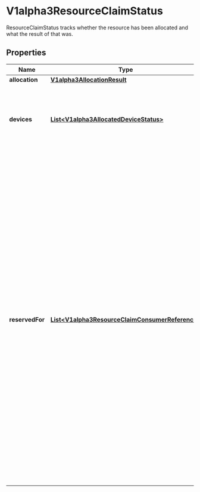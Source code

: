 

# V1alpha3ResourceClaimStatus

ResourceClaimStatus tracks whether the resource has been allocated and what the result of that was.

## Properties

| Name | Type | Description | Notes |
|------------ | ------------- | ------------- | -------------|
|**allocation** | [**V1alpha3AllocationResult**](V1alpha3AllocationResult.md) |  |  [optional] |
|**devices** | [**List&lt;V1alpha3AllocatedDeviceStatus&gt;**](V1alpha3AllocatedDeviceStatus.md) | Devices contains the status of each device allocated for this claim, as reported by the driver. This can include driver-specific information. Entries are owned by their respective drivers. |  [optional] |
|**reservedFor** | [**List&lt;V1alpha3ResourceClaimConsumerReference&gt;**](V1alpha3ResourceClaimConsumerReference.md) | ReservedFor indicates which entities are currently allowed to use the claim. A Pod which references a ResourceClaim which is not reserved for that Pod will not be started. A claim that is in use or might be in use because it has been reserved must not get deallocated.  In a cluster with multiple scheduler instances, two pods might get scheduled concurrently by different schedulers. When they reference the same ResourceClaim which already has reached its maximum number of consumers, only one pod can be scheduled.  Both schedulers try to add their pod to the claim.status.reservedFor field, but only the update that reaches the API server first gets stored. The other one fails with an error and the scheduler which issued it knows that it must put the pod back into the queue, waiting for the ResourceClaim to become usable again.  There can be at most 256 such reservations. This may get increased in the future, but not reduced. |  [optional] |



